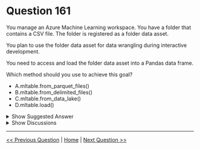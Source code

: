 # Question 161

You manage an Azure Machine Learning workspace. You have a folder that contains a CSV file. The folder is registered as a folder data asset.

You plan to use the folder data asset for data wrangling during interactive development.

You need to access and load the folder data asset into a Pandas data frame.

Which method should you use to achieve this goal?

- A.mltable.from_parquet_files()
- B.mltable.from_delimited_files()
- C.mltable.from_data_lake()
- D.mltable.load()

<details>
  <summary>Show Suggested Answer</summary>

<strong>B</strong><br>

</details>

<details>
  <summary>Show Discussions</summary>

<blockquote><p><strong>445f1bd</strong> <code>(Sun 22 Jun 2025 04:20)</code> - <em>Upvotes: 1</em></p><p>Is load() guys. Check this ...

# load mltable from azureml data asset short uri

from mltable import load
from azure.ai.ml import MLClient
from azure.identity import DefaultAzureCredential
credential = DefaultAzureCredential()
ml_client = MLClient(credential, &lt;subscription_id&gt;, &lt;resourcegroup-name&gt;, &lt;workspace-name&gt;)
tbl = load(&#x27;azureml:&lt;data-asset-name&gt;:&lt;version&gt;&#x27;, ml_client=ml_client)

in this link
https://learn.microsoft.com/en-us/python/api/mltable/mltable?view=azure-ml-py#mltable-from-delimited-files</p></blockquote>

<blockquote><p><strong>avinyc</strong> <code>(Fri 03 Jan 2025 23:45)</code> - <em>Upvotes: 1</em></p><p>mltable.from_delimited_files()</p></blockquote>
<blockquote><p><strong>evangelist</strong> <code>(Mon 02 Dec 2024 02:21)</code> - <em>Upvotes: 1</em></p><p>csv=&gt;delimited file</p></blockquote>
<blockquote><p><strong>sai384957324</strong> <code>(Thu 10 Oct 2024 22:00)</code> - <em>Upvotes: 1</em></p><p>B is correct</p></blockquote>
<blockquote><p><strong>401d299</strong> <code>(Sat 28 Sep 2024 10:34)</code> - <em>Upvotes: 1</em></p><p>correct</p></blockquote>
<blockquote><p><strong>3a0b61c</strong> <code>(Wed 18 Sep 2024 05:57)</code> - <em>Upvotes: 1</em></p><p>correct
https://learn.microsoft.com/en-us/python/api/mltable/mltable?view=azure-ml-py#mltable-from-delimited-files</p></blockquote>
<blockquote><p><strong>3a0b61c</strong> <code>(Fri 20 Sep 2024 06:51)</code> - <em>Upvotes: 1</em></p><p>sorry.
B is correct.</p></blockquote>
<blockquote><p><strong>nicorg5</strong> <code>(Thu 12 Sep 2024 08:49)</code> - <em>Upvotes: 1</em></p><p>answer is correct</p></blockquote>

</details>

---

[<< Previous Question](question_160.md) | [Home](../index.md) | [Next Question >>](question_162.md)
